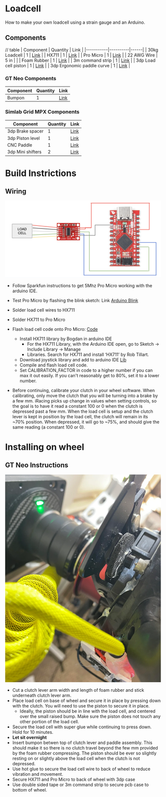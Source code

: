# Loadcell

How to make your own loadcell using a strain gauge and an Arduino.
## Components
// table
| Component | Quantity | Link |
|-----------|----------|------|
| 30kg Loadcell | 1 | [Link](https://www.aliexpress.us/item/2251832865750712.html) |
| HX711 | 1 | [Link](https://www.sparkfun.com/sparkfun-load-cell-amplifier-hx711.html) |
| Pro Micro | 1 | [Link](https://www.sparkfun.com/sparkfun-qwiic-pro-micro-usb-c-atmega32u4.html) |
| 22 AWG Wire | 5 in |  |
| Foam Rubber | 1 | [Link](https://www.amazon.com/dp/B0D9S9JVCR?th=1) |
| 3m command strip | 1 | [Link](https://www.amazon.com/Command-Medium-Adhesive-Hanging-Removable/) |
| 3dp Load cell piston | 1 | [Link](loadcell_cap.stl) |
| 3dp Ergonomic paddle curve | 1 | [Link](grip_1.stl) |



### GT Neo Components
| Component | Quantity | Link |
|-----------|----------|------|
| Bumpon | 1 | [Link](https://www.amazon.com/dp/B0048FFX1O?ref_=ppx_hzsearch_conn_dt_b_fed_asin_title_1) |

### Simlab Grid MPX Components
| Component | Quantity | Link |
|-----------|----------|------|
| 3dp Brake spacer | 1 | [Link]() |
| 3dp Piston level | 1 | [Link]() |
| CNC Paddle | 1 | [Link]() |
| 3dp Mini shifters | 2 | [Link]() |

# Build Instrictions


## Wiring

![Wire Diagram](wire.png)

- Follow Sparkfun instructions to get 5Mhz Pro Micro working with the arduino IDE.
- Test Pro Micro by flashing the blink sketch: Link [Arduino Blink](https://www.arduino.cc/en/Tutorial/BuiltInExamples/Blink)
- Solder load cell wires to HX711
- Solder HX711 to Pro Micro
- Flash load cell code onto Pro Micro: [Code](loadcell_code.ino)
  - Install HX711 library by Bogdan in arduino IDE 
    - For the HX711 Library, with the Arduino IDE open, go to Sketch -> Include Library -> Manage
    - Libraries. Search for HX711 and install ‘HX711’ by Rob Tillart.
  - Download joystick library and add to arduino IDE [Lib](https://github.com/MHeironimus/ArduinoJoystickLibrary#installation-instructions)
  - Compile and flash load cell code. 
  - Set CALIBRATION_FACTOR in code to a higher number if you can max it out easily. If you can't reasonably get to 80%, set it to a lower number.

- Before continuing, calibrate your clutch in your wheel software. When calibrating, only move the clutch that you will be turning into a brake by a few mm. iRacing picks up change in values when setting controls, so the goal is to have it read a constant 100 or 0 when the clutch is depressed past a few mm. When the load cell is setup and the clutch lever is kept in position by the load cell, the clutch will remain in its ~70% position. When depressed, it will go to ~75%, and should give the same reading (a constant 100 or 0).

# Installing on wheel
## GT Neo Instructions

![GT Neo Load Cell](gt_neo_loadcell.png)

- Cut a clutch lever arm width and length of foam rubber and stick underneath clutch lever arm.
- Place load cell on base of wheel and secure it in place by pressing down with the clutch. You will need to use the piston to secure it in place. 
  - Ideally, the piston should be in line with the load cell, and centered over the small raised bump. Make sure the piston does not touch any other portion of the load cell.
- Secure the load cell with super glue while continuing to press down. Hold for 10 minutes.
- **Let sit overnight**
-  Insert bumpon betwen top of clutch lever and paddle assembly. This should make it so there is no clutch travel beyond the few mm provided by the foam rubber compressing. The piston should be ever so slightly resting on or slightly above the load cell when the clutch is not depressed.
-  Use hot glue to secure the load cell wire to back of wheel to reduce vibration and movement.
-  Secure HX711 and Pro Micro to back of wheel with 3dp case
-  Use double sided tape or 3m command strip to secure pcb case to bottom of wheel.




  